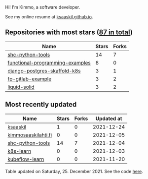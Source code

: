 Hi! I'm Kimmo, a software developer.

See my online resume at [ksaaskil.github.io](https://ksaaskil.github.io).

<!-- repositories starts -->

## Repositories with most stars ([87 in total](https://github.com/ksaaskil?tab=repositories))
| Name        | Stars           | Forks  |
| ------------- |-------------| -----|
|[shc-python-tools](https://github.com/ksaaskil/shc-python-tools)|14|7
|[functional-programming-examples](https://github.com/ksaaskil/functional-programming-examples)|8|0
|[django-postgres-skaffold-k8s](https://github.com/ksaaskil/django-postgres-skaffold-k8s)|3|1
|[fp-gitlab-example](https://github.com/ksaaskil/fp-gitlab-example)|3|2
|[liquid-solid](https://github.com/ksaaskil/liquid-solid)|3|2

<!-- repositories ends -->
<!-- recent_repositories starts -->

## Most recently updated
| Name        | Stars           | Forks  | Updated at
| ------------- |-------------| -----|-----|
|[ksaaskil](https://github.com/ksaaskil/ksaaskil)|1|0|2021-12-24
|[kimmosaaskilahti.fi](https://github.com/ksaaskil/kimmosaaskilahti.fi)|0|0|2021-12-05
|[shc-python-tools](https://github.com/ksaaskil/shc-python-tools)|14|7|2021-12-04
|[k8s-learn](https://github.com/ksaaskil/k8s-learn)|0|0|2021-12-03
|[kubeflow-learn](https://github.com/ksaaskil/kubeflow-learn)|0|0|2021-11-20

<!-- recent_repositories ends -->
<!-- updated_at starts -->
Table updated on Saturday, 25. December 2021. See the code [here](https://github.com/ksaaskil/ksaaskil).
<!-- updated_at ends -->
